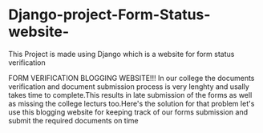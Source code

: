 # Django-project-Form-Status-website-
This Project is made using Django which is a website for form status verification

FORM VERIFICATION BLOGGING WEBSITE!!!
In our college the documents verification and document submission process is very lenghty and usally takes time to complete.This results in late submission of the forms as well as missing the college lecturs too.Here's the solution for that problem let's use this blogging website for keeping track of our forms submission and submit the required documents on time
